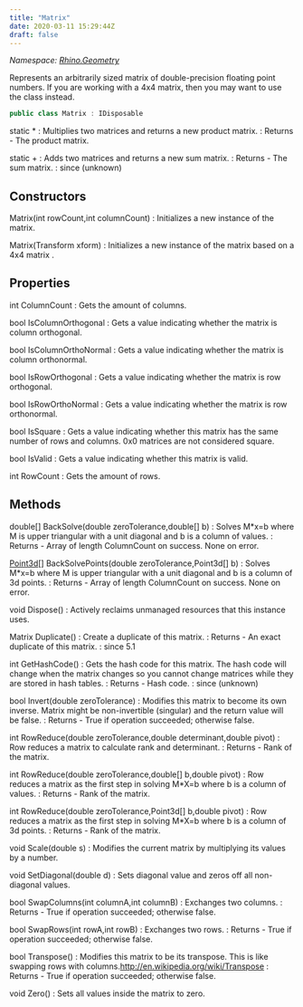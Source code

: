 ```yaml
---
title: "Matrix"
date: 2020-03-11 15:29:44Z
draft: false
---
```


*Namespace: [Rhino.Geometry](../)*

Represents an arbitrarily sized matrix of double-precision
   floating point numbers. If you are working with a 4x4 matrix, then you may want
   to use the  class instead.
```cs
public class Matrix : IDisposable
```

static *
: Multiplies two matrices and returns a new product matrix.
: Returns - The product matrix.

static +
: Adds two matrices and returns a new sum matrix.
: Returns - The sum matrix.
: since (unknown)
## Constructors

Matrix(int rowCount,int columnCount)
: Initializes a new instance of the matrix.

Matrix(Transform xform)
: Initializes a new instance of the matrix based on a 4x4 matrix .
## Properties

int ColumnCount
: Gets the amount of columns.

bool IsColumnOrthogonal
: Gets a value indicating whether the matrix is column orthogonal.

bool IsColumnOrthoNormal
: Gets a value indicating whether the matrix is column orthonormal.

bool IsRowOrthogonal
: Gets a value indicating whether the matrix is row orthogonal.

bool IsRowOrthoNormal
: Gets a value indicating whether the matrix is row orthonormal.

bool IsSquare
: Gets a value indicating whether this matrix has the same number of rows
     and columns. 0x0 matrices are not considered square.

bool IsValid
: Gets a value indicating whether this matrix is valid.

int RowCount
: Gets the amount of rows.
## Methods

double[] BackSolve(double zeroTolerance,double[] b)
: Solves M*x=b where M is upper triangular with a unit diagonal and
     b is a column of values.
: Returns - Array of length ColumnCount on success. None on error.

[Point3d](/rhinocommon/rhino/geometry/point3d/)[] BackSolvePoints(double zeroTolerance,Point3d[] b)
: Solves M*x=b where M is upper triangular with a unit diagonal and
     b is a column of 3d points.
: Returns - Array of length ColumnCount on success. None on error.

void Dispose()
: Actively reclaims unmanaged resources that this instance uses.

Matrix Duplicate()
: Create a duplicate of this matrix.
: Returns - An exact duplicate of this matrix.
: since 5.1

int GetHashCode()
: Gets the hash code for this matrix. The hash code will change 
     when the matrix changes so you cannot change matrices while they are stored in 
     hash tables.
: Returns - Hash code.
: since (unknown)

bool Invert(double zeroTolerance)
: Modifies this matrix to become its own inverse.
     Matrix might be non-invertible (singular) and the return value will be false.
: Returns - True if operation succeeded; otherwise false.

int RowReduce(double zeroTolerance,double determinant,double pivot)
: Row reduces a matrix to calculate rank and determinant.
: Returns - Rank of the matrix.

int RowReduce(double zeroTolerance,double[] b,double pivot)
: Row reduces a matrix as the first step in solving M*X=b where
     b is a column of values.
: Returns - Rank of the matrix.

int RowReduce(double zeroTolerance,Point3d[] b,double pivot)
: Row reduces a matrix as the first step in solving M*X=b where
     b is a column of 3d points.
: Returns - Rank of the matrix.

void Scale(double s)
: Modifies the current matrix by multiplying its values by a number.

void SetDiagonal(double d)
: Sets diagonal value and zeros off all non-diagonal values.

bool SwapColumns(int columnA,int columnB)
: Exchanges two columns.
: Returns - True if operation succeeded; otherwise false.

bool SwapRows(int rowA,int rowB)
: Exchanges two rows.
: Returns - True if operation succeeded; otherwise false.

bool Transpose()
: Modifies this matrix to be its transpose.
     This is like swapping rows with columns.http://en.wikipedia.org/wiki/Transpose
: Returns - True if operation succeeded; otherwise false.

void Zero()
: Sets all values inside the matrix to zero.
